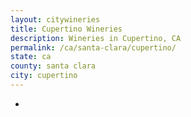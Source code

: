 ```yaml
---
layout: citywineries
title: Cupertino Wineries
description: Wineries in Cupertino, CA
permalink: /ca/santa-clara/cupertino/
state: ca
county: santa clara
city: cupertino
---
```

-
